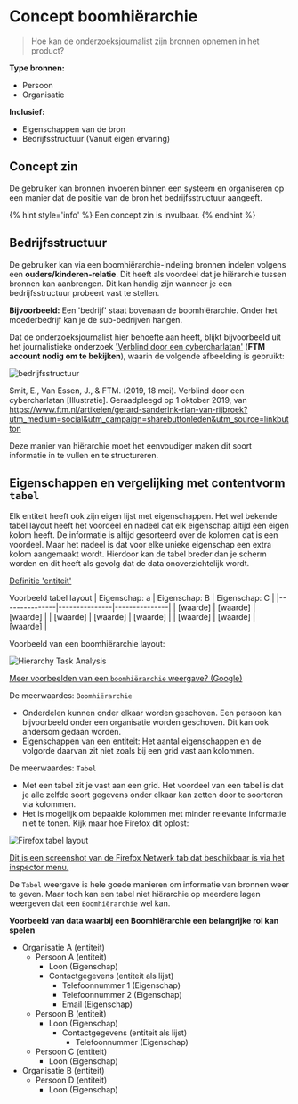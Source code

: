 # Concept boomhiërarchie

> Hoe kan de onderzoeksjournalist zijn bronnen opnemen in het product?


__Type bronnen:__

* Persoon
* Organisatie


__Inclusief:__
* Eigenschappen van de bron
* Bedrijfsstructuur (Vanuit eigen ervaring)


## Concept zin

De gebruiker kan bronnen invoeren binnen een systeem en organiseren op een manier dat de positie van de bron het bedrijfsstructuur aangeeft.

{% hint style='info' %}
Een concept zin is invulbaar.
{% endhint %}


## Bedrijfsstructuur

De gebruiker kan via een boomhiërarchie-indeling bronnen indelen volgens een __ouders/kinderen-relatie__.  Dit heeft als voordeel dat je hiërarchie tussen bronnen kan aanbrengen. Dit kan handig zijn wanneer je een bedrijfsstructuur probeert vast te stellen.



__Bijvoorbeeld:__ Een 'bedrijf' staat bovenaan de boomhiërarchie. Onder het moederbedrijf kan je de sub-bedrijven hangen. 

Dat de onderzoeksjournalist hier behoefte aan heeft, blijkt bijvoorbeeld uit het journalistieke onderzoek ['Verblind door een cybercharlatan'](https://www.ftm.nl/artikelen/gerard-sanderink-rian-van-rijbroek?utm_medium=social&utm_campaign=sharebuttonleden&utm_source=linkbutton) (__FTM account nodig om te bekijken__), waarin de volgende afbeelding is gebruikt:

![bedrijfsstructuur](content/bedrijfsstructuur.png)

Smit, E., Van Essen, J., & FTM. (2019, 18 mei). Verblind door een cybercharlatan [Illustratie]. Geraadpleegd op 1 oktober 2019, van https://www.ftm.nl/artikelen/gerard-sanderink-rian-van-rijbroek?utm_medium=social&utm_campaign=sharebuttonleden&utm_source=linkbutton


Deze manier van hiërarchie moet het eenvoudiger maken dit soort informatie in te vullen en te structureren.


## Eigenschappen en vergelijking met contentvorm `tabel`

Elk entiteit heeft ook zijn eigen lijst met eigenschappen. Het wel bekende tabel layout heeft het voordeel en nadeel dat elk eigenschap altijd een eigen kolom heeft. De informatie is altijd gesorteerd over de kolomen dat is een voordeel. Maar het nadeel is dat voor elke unieke eigenschap een extra kolom aangemaakt wordt. Hierdoor kan de tabel breder dan je scherm worden en dit heeft als gevolg dat de data onoverzichtelijk wordt.

[Definitie 'entiteit'](https://www.vandale.nl/gratis-woordenboek/nederlands/betekenis/entiteit)

Voorbeeld tabel layout
| Eigenschap: a | Eigenschap: B | Eigenschap: C |
|---------------|---------------|---------------|
| [waarde]      | [waarde]      | [waarde]      |
| [waarde]      | [waarde]      | [waarde]      |
| [waarde]      | [waarde]      | [waarde]      |



Voorbeeld van een boomhiërarchie layout:

![Hierarchy Task Analysis](content/hta.png)



[Meer voorbeelden van een `boomhiërarchie` weergave? (Google)](https://www.google.com/search?client=firefox-b-d&channel=trow&biw=2332&bih=1397&tbm=isch&sa=1&ei=CPIIXZb-GYaRmwXg6ZXwCQ&q=boom+hi%C3%ABrarchie+data&oq=boom+hi%C3%ABrarchie+data&gs_l=img.3...6287.6287..6648...0.0..0.42.42.1......0....2j1..gws-wiz-img.Iv0y6k-_MpY)


De meerwaardes: `Boomhiërarchie`
* Onderdelen kunnen onder elkaar worden geschoven. Een persoon kan bijvoorbeeld onder een organisatie worden geschoven. Dit kan ook andersom gedaan worden.
* Eigenschappen van een entiteit: Het aantal eigenschappen en de volgorde daarvan zit niet zoals bij een grid vast aan kolommen.

De meerwaardes: `Tabel`
* Met een tabel zit je vast aan een grid. Het voordeel van een tabel is dat je alle zelfde soort gegevens onder elkaar kan zetten door te soorteren via kolommen.
* Het is mogelijk om bepaalde kolommen met minder relevante informatie niet te tonen. Kijk maar hoe Firefox dit oplost: 

![Firefox tabel layout](content/firefox-tabel-layout.png)

[Dit is een screenshot van de Firefox Netwerk tab dat beschikbaar is via het inspector menu.](https://developer.mozilla.org/en-US/docs/Tools/Network_Monitor)


De `Tabel` weergave is hele goede manieren om informatie van bronnen weer te geven. Maar toch kan een tabel niet hiërarchie op meerdere lagen weergeven dat een `Boomhiërarchie` wel kan.

**Voorbeeld van data waarbij een Boomhiërarchie een belangrijke rol kan spelen**
* Organisatie A (entiteit)
  * Persoon A (entiteit)
    * Loon (Eigenschap)
    * Contactgegevens (entiteit als lijst)
      * Telefoonnummer 1 (Eigenschap)
      * Telefoonnummer 2 (Eigenschap)
      * Email (Eigenschap)
  * Persoon B (entiteit)
    * Loon (Eigenschap)
      * Contactgegevens (entiteit als lijst)
        * Telefoonnummer (Eigenschap)
  * Persoon C (entiteit)
    * Loon (Eigenschap)
* Organisatie B (entiteit)
  * Persoon D (entiteit)
    * Loon (Eigenschap)